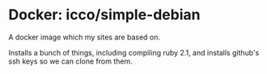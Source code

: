 # Docker: icco/simple-debian

A docker image which my sites are based on.

Installs a bunch of things, including compiling ruby 2.1, and installs github's ssh keys so we can clone from them.
